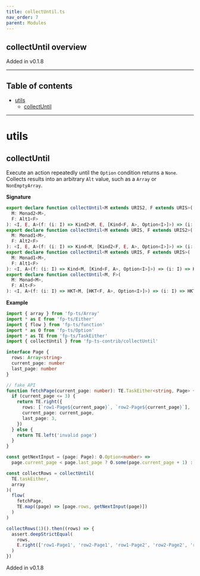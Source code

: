 ```yaml
---
title: collectUntil.ts
nav_order: 7
parent: Modules
---
```


## collectUntil overview

Added in v0.1.8

---

<h2 class="text-delta">Table of contents</h2>

- [utils](#utils)
  - [collectUntil](#collectuntil)

---

# utils

## collectUntil

Execute an action repeatedly until the `Option` condition returns a `None`. Collects results into an arbitrary `Alt`
value, such as a `Array` or `NonEmptyArray`.

**Signature**

```ts
export declare function collectUntil<M extends URIS2, F extends URIS>(
  M: Monad2<M>,
  F: Alt1<F>
): <I, E, A>(f: (i: I) => Kind2<M, E, [Kind<F, A>, Option<I>]>) => (i: I) => Kind2<M, E, Kind<F, A>>
export declare function collectUntil<M extends URIS, F extends URIS2>(
  M: Monad1<M>,
  F: Alt2<F>
): <I, E, A>(f: (i: I) => Kind<M, [Kind2<F, E, A>, Option<I>]>) => (i: I) => Kind<M, Kind2<F, E, A>>
export declare function collectUntil<M extends URIS, F extends URIS>(
  M: Monad1<M>,
  F: Alt1<F>
): <I, A>(f: (i: I) => Kind<M, [Kind<F, A>, Option<I>]>) => (i: I) => Kind<M, Kind<F, A>>
export declare function collectUntil<M, F>(
  M: Monad<M>,
  F: Alt<F>
): <I, A>(f: (i: I) => HKT<M, [HKT<F, A>, Option<I>]>) => (i: I) => HKT<M, HKT<F, A>>
```

**Example**

```ts
import { array } from 'fp-ts/Array'
import * as E from 'fp-ts/Either'
import { flow } from 'fp-ts/function'
import * as O from 'fp-ts/Option'
import * as TE from 'fp-ts/TaskEither'
import { collectUntil } from 'fp-ts-contrib/collectUntil'

interface Page {
  rows: Array<string>
  current_page: number
  last_page: number
}

// fake API
function fetchPage(current_page: number): TE.TaskEither<string, Page> {
  if (current_page <= 3) {
    return TE.right({
      rows: [`row1-Page${current_page}`, `row2-Page${current_page}`],
      current_page: current_page,
      last_page: 3,
    })
  } else {
    return TE.left('invalid page')
  }
}

const getNextInput = (page: Page): O.Option<number> =>
  page.current_page < page.last_page ? O.some(page.current_page + 1) : O.none

const collectRows = collectUntil(
  TE.taskEither,
  array
)(
  flow(
    fetchPage,
    TE.map((page) => [page.rows, getNextInput(page)])
  )
)

collectRows(1)().then((rows) => {
  assert.deepStrictEqual(
    rows,
    E.right(['row1-Page1', 'row2-Page1', 'row1-Page2', 'row2-Page2', 'row1-Page3', 'row2-Page3'])
  )
})
```

Added in v0.1.8
